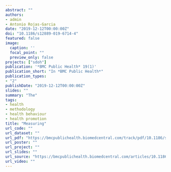 ```yaml
---
abstract: ""
authors:
- admin
- Antonio Rojas-Garcia
date: "2019-12-12T00:00:00Z"
doi: "10.1186/s12889-019-6714-4"
featured: false
image:
  caption: ''
  focal_point: ""
  preview_only: false
projects: ["sdoh"]
publication: '*BMC Public Health* 19(1)'
publication_short: "In *BMC Public Health*"
publication_types:
- "2"
publishDate: "2019-12-12T00:00:00Z"
slides: ""
summary: "The"
tags:
- health
- methodology
- health behaviour
- health promotion
title: "Measuring"
url_code: ""
url_dataset: ""
url_pdf: "https://bmcpublichealth.biomedcentral.com/track/pdf/10.1186/s12889-019-6714-4"
url_poster: ""
url_project: ""
url_slides: ""
url_source: "https://bmcpublichealth.biomedcentral.com/articles/10.1186/s12889-019-6714-4"
url_video: ""
---
```

